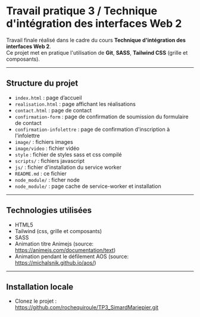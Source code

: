 # Travail pratique 3 / Technique d'intégration des interfaces Web 2

Travail finale réalisé dans le cadre du cours **Technique d'intégration des interfaces Web 2**.  
Ce projet met en pratique l'utilisation de **Git**, **SASS**, **Tailwind CSS** (grille et composants).

---

## Structure du projet

- `index.html` : page d’accueil
- `realisation.html` : page affichant les réalisations
- `contact.html` : page de contact
- `confirmation-form` : page de confirmation de soumission du formulaire de contact
- `confirmation-infolettre` : page de confirmation d'inscription à l'infolettre
- `image/` : fichiers images
- `image/video` : fichier vidéo
- `style` : fichier de styles sass et css compilé
- `scripts/` : fichiers javascript
- `js/` : fichier d'installation du service worker
- `README.md` : ce fichier
- `node_module/` : ficher node
- `node_module/` : page cache de service-worker et installation

---

## Technologies utilisées

- HTML5
- Tailwind (css, grille et composants)
- SASS
- Animation titre Animejs (source: https://animejs.com/documentation/text)
- Animation pendant le défilement AOS (source: https://michalsnik.github.io/aos/)

---

## Installation locale

- Clonez le projet :
  https://github.com/rochequiroule/TP3_SimardMariepier.git
